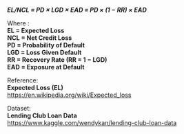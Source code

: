 


_**EL/NCL = PD × LGD × EAD = PD × (1 − RR) × EAD**_   

Where :    
**EL = Expected Loss   
NCL = Net Credit Loss   
PD = Probability of Default   
LGD = Loss Given Default    
RR = Recovery Rate (RR = 1 − LGD)   
EAD = Exposure at Default**    

Reference:   
**Expected Loss (EL)**   
https://en.wikipedia.org/wiki/Expected_loss   

Dataset:   
**Lending Club Loan Data**   
https://www.kaggle.com/wendykan/lending-club-loan-data
